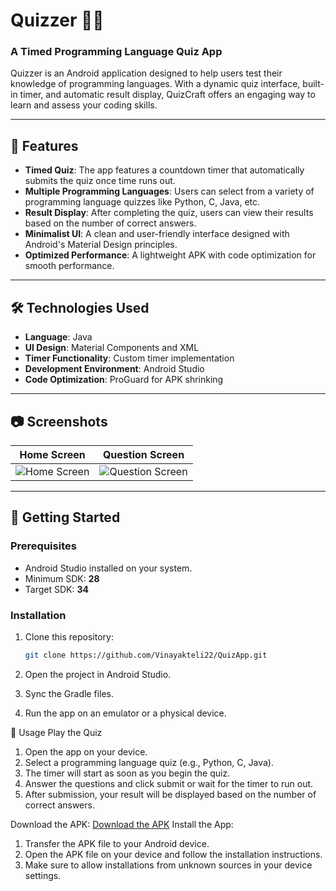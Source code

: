 # Quizzer 🧠✨  
### A Timed Programming Language Quiz App  

Quizzer is an Android application designed to help users test their knowledge of programming languages. With a dynamic quiz interface, built-in timer, and automatic result display, QuizCraft offers an engaging way to learn and assess your coding skills.

---

## 🌟 Features  

- **Timed Quiz**: The app features a countdown timer that automatically submits the quiz once time runs out.  
- **Multiple Programming Languages**: Users can select from a variety of programming language quizzes like Python, C, Java, etc.  
- **Result Display**: After completing the quiz, users can view their results based on the number of correct answers.  
- **Minimalist UI**: A clean and user-friendly interface designed with Android's Material Design principles.  
- **Optimized Performance**: A lightweight APK with code optimization for smooth performance.  

---

## 🛠️ Technologies Used  

- **Language**: Java  
- **UI Design**: Material Components and XML  
- **Timer Functionality**: Custom timer implementation  
- **Development Environment**: Android Studio  
- **Code Optimization**: ProGuard for APK shrinking  

---

## 📷 Screenshots  

| **Home Screen**            | **Question Screen**          |  
|----------------------------|------------------------------|  
| ![Home Screen](https://github.com/YourUsername/QuizCraft/blob/master/Home.jpg) | ![Question Screen](https://github.com/YourUsername/QuizCraft/blob/master/Question.jpg) |  

---

## 🚀 Getting Started  

### Prerequisites  
- Android Studio installed on your system.  
- Minimum SDK: **28**  
- Target SDK: **34**  

### Installation  
1. Clone this repository:  

   ```bash
   git clone https://github.com/Vinayakteli22/QuizApp.git
2. Open the project in Android Studio.
3. Sync the Gradle files.
4. Run the app on an emulator or a physical device.

🚀 Usage
Play the Quiz
1. Open the app on your device.
2. Select a programming language quiz (e.g., Python, C, Java).
3. The timer will start as soon as you begin the quiz.
4. Answer the questions and click submit or wait for the timer to run out.
5. After submission, your result will be displayed based on the number of correct answers.

Download the APK:
[Download the APK](https://github.com/Vinayakteli22/QuizApp/releases/tag/Quizzer)
Install the App:
1. Transfer the APK file to your Android device.
2. Open the APK file on your device and follow the installation instructions.
3. Make sure to allow installations from unknown sources in your device settings.

